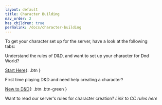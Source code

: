 ```yaml
---
layout: default
title: Character Building
nav_order: 2
has_children: true
permalink: /docs/character-building
---
```


To get your character set up for the server, have a look at the following tabs:

Understand the rules of D&D, and want to set up your character for Dnd World?

[Start Here](start-here.md){: .btn }

First time playing D&D and need help creating a character?

[New to D&D](new-to-dnd.md){: .btn .btn-green }

Want to read our server's rules for character creation?
*Link to CC rules here*